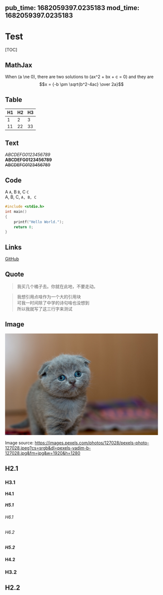 pub_time: 1682059397.0235183
mod_time: 1682059397.0235183
---
# Test

[TOC]

## MathJax

When \(a \ne 0\), there are two solutions to \(ax^2 + bx + c = 0\) and they are
$$x = {-b \pm \sqrt{b^2-4ac} \over 2a}$$

## Table

H1 |H2 |H3 
---|---|---
1  |2  |3  
11 |22 |33 

## Text

*ABCDEFG0123456789*  
**ABCDEFG0123456789**  
~~ABCDEFG0123456789~~  

## Code

A `A`, B `B`, C `C`  
A, B, C, `A, B, C`

```C
#include <stdio.h>
int main()
{
    printf("Hello World.");
    return 0;
}
```

## Links

[GitHub](https://github.com/)

## Quote

> 我买几个橘子去。你就在此地，不要走动。

> 我想引用点啥作为一个大的引用块  
> 可我一时间除了中学的诗句啥也没想到  
> 所以我就写了这三行字来测试  

## Image

![](pexels-vadim-b-127028.jpg)  

Image source: https://images.pexels.com/photos/127028/pexels-photo-127028.jpeg?cs=srgb&dl=pexels-vadim-b-127028.jpg&fm=jpg&w=1920&h=1280

## H2.1
### H3.1
#### H4.1
##### H5.1
###### H6.1
###### H6.2
##### H5.2
#### H4.2
### H3.2
## H2.2
